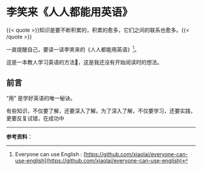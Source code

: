 # 李笑来《人人都能用英语》

{{< quote >}}知识是要不断积累的，积累的愈多，它们之间的联系也愈多。{{< /quote >}}

一直提醒自己，要读一读李笑来的《人人都能用英语》[^1]。

这是一本教人学习英语的方法📕，这是我还没有开始阅读时的想法。

## 前言

“用” 是学好英语的唯一秘诀。

有些知识，不仅要了解，还要深入了解。为了深入了解，不仅要学习，还要实践，更要反复试错，在成功中

---

**参考资料**：

[^1]: Everyone can use English : [https://github.com/xiaolai/everyone-can-use-english](https://github.com/xiaolai/everyone-can-use-english)

